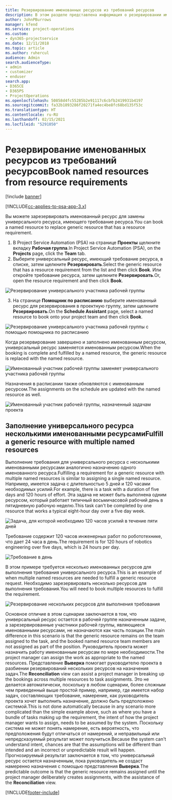 ```yaml
---
title: Резервирование именованных ресурсов из требований ресурсов
description: В этом разделе представлена информация о резервировании именованных ресурсов для требования универсального ресурса.
author: JohnPBurrows
manager: kfend
ms.service: project-operations
ms.custom:
- dyn365-projectservice
ms.date: 12/11/2018
ms.topic: article
ms.author: ruhercul
audience: Admin
search.audienceType:
- admin
- customizer
- enduser
search.app:
- D365CE
- D365PS
- ProjectOperations
ms.openlocfilehash: 50858d4fc55285b2e91117c6cbfb2419931b4197
ms.sourcegitcommit: fa32b1893286f20271fa4ec4be8fc68bd135f53c
ms.translationtype: HT
ms.contentlocale: ru-RU
ms.lasthandoff: 02/15/2021
ms.locfileid: "5291050"
---
```

# <a name="book-named-resources-from-resource-requirements"></a><span data-ttu-id="2dd29-103">Резервирование именованных ресурсов из требований ресурсов</span><span class="sxs-lookup"><span data-stu-id="2dd29-103">Book named resources from resource requirements</span></span>

[!include [banner](../includes/psa-now-project-operations.md)]

[!INCLUDE[cc-applies-to-psa-app-3.x](../includes/cc-applies-to-psa-app-3x.md)]

<span data-ttu-id="2dd29-104">Вы можете зарезервировать именованный ресурс для замены универсального ресурса, имеющего требование ресурса.</span><span class="sxs-lookup"><span data-stu-id="2dd29-104">You can book a named resource to replace generic resource that has a resource requirement.</span></span>

1. <span data-ttu-id="2dd29-105">В Project Service Automation (PSA) на странице **Проекты** щелкните вкладку **Рабочая группа**.</span><span class="sxs-lookup"><span data-stu-id="2dd29-105">In Project Service Automation (PSA), on the **Projects** page, click the **Team** tab.</span></span>
2. <span data-ttu-id="2dd29-106">Выберите универсальный ресурс, имеющий требование ресурса, в списке, затем щелкните **Резервировать**.</span><span class="sxs-lookup"><span data-stu-id="2dd29-106">Select the generic resource that has a resource requirement from the list and then click **Book**.</span></span> <span data-ttu-id="2dd29-107">Или откройте требование ресурса, затем щелкните **Резервировать**.</span><span class="sxs-lookup"><span data-stu-id="2dd29-107">Or, open the resource requirement and then click **Book**.</span></span>


![Резервирование универсального участника рабочей группы](media/RM-how-to-14.png)


3. <span data-ttu-id="2dd29-109">На странице **Помощник по расписанию** выберите именованный ресурс для резервирования в проектную группу, затем щелкните **Резервировать**.</span><span class="sxs-lookup"><span data-stu-id="2dd29-109">On the **Schedule Assistant** page, select a named resource to book onto your project team and then click **Book**.</span></span>

![Резервирование универсального участника рабочей группы с помощью помощника по расписанию](media/RM-how-to-15.png)

<span data-ttu-id="2dd29-111">Когда резервирование завершено и заполнено именованным ресурсом, универсальный ресурс заменяется именованным ресурсом.</span><span class="sxs-lookup"><span data-stu-id="2dd29-111">When the booking is complete and fulfilled by a named resource, the generic resource is replaced with the named resource.</span></span>

![Именованный участник рабочей группы заменяет универсального участника рабочей группы](media/RM-how-to-16.png)

<span data-ttu-id="2dd29-113">Назначения в расписании также обновляются с именованным ресурсом.</span><span class="sxs-lookup"><span data-stu-id="2dd29-113">The assignments on the schedule are updated with the named resource as well.</span></span>

![Именованный участник рабочей группы, назначенный задачам проекта](media/RM-how-to-17.png)

## <a name="fulfill-a-generic-resource-with-multiple-named-resources"></a><span data-ttu-id="2dd29-115">Заполнение универсального ресурса несколькими именованными ресурсами</span><span class="sxs-lookup"><span data-stu-id="2dd29-115">Fulfill a generic resource with multiple named resources</span></span>
<span data-ttu-id="2dd29-116">Выполнение требования для универсального ресурса с несколькими именованными ресурсами аналогично назначению одного именованного ресурса.</span><span class="sxs-lookup"><span data-stu-id="2dd29-116">Fulfilling a requirement for a generic resource with multiple named resources is similar to assigning a single named resource.</span></span> <span data-ttu-id="2dd29-117">Например, имеется задача с длительностью 5 дней и 120 часами необходимых усилий.</span><span class="sxs-lookup"><span data-stu-id="2dd29-117">For example, there is a task with a duration of five days and 120 hours of effort.</span></span> <span data-ttu-id="2dd29-118">Эта задача не может быть выполнена одним ресурсом, который работает типичный восьмичасовой рабочий день в пятидневную рабочую неделю.</span><span class="sxs-lookup"><span data-stu-id="2dd29-118">This task can't be completed by one resource that works a typical eight-hour day over a five day week.</span></span> 

![Задача, для которой необходимо 120 часов усилий в течение пяти дней](media/RM-how-to-21.png)

<span data-ttu-id="2dd29-120">Требование содержит 120 часов инженерных работ по робототехнике, что дает 24 часа в день.</span><span class="sxs-lookup"><span data-stu-id="2dd29-120">The requirement is for 120 hours of robotics engineering over five days, which is 24 hours per day.</span></span>

![Требование в день](media/RM-how-to-22.png)

<span data-ttu-id="2dd29-122">В этом примере требуется несколько именованных ресурсов для выполнения требования универсального ресурса.</span><span class="sxs-lookup"><span data-stu-id="2dd29-122">This is an example of when multiple named resources are needed to fulfill a generic resource request.</span></span> <span data-ttu-id="2dd29-123">Необходимо зарезервировать несколько ресурсов для выполнения требования.</span><span class="sxs-lookup"><span data-stu-id="2dd29-123">You will need to book multiple resources to fulfill the requirement.</span></span>

![Резервирование нескольких ресурсов для выполнения требования](media/RM-how-to-23.png)

<span data-ttu-id="2dd29-125">Основное отличие в этом сценарии заключается в том, что универсальный ресурс остается в рабочей группе назначенным задаче, а зарезервированные участники рабочей группы, являющиеся именованными ресурсами, не назначаются как часть позиции.</span><span class="sxs-lookup"><span data-stu-id="2dd29-125">The main difference in this scenario is that the generic resource remains on the team assigned to the task, and the booked named resource team members are not assigned as part of the position.</span></span> <span data-ttu-id="2dd29-126">Руководитель проекта может назначить работу именованным ресурсам по мере необходимости.</span><span class="sxs-lookup"><span data-stu-id="2dd29-126">The project manager can assign the work as appropriate to the named resources.</span></span> <span data-ttu-id="2dd29-127">Представление **Выверка** помогает руководителю проекта в разбиении резервирований нескольких ресурсов на назначения задач.</span><span class="sxs-lookup"><span data-stu-id="2dd29-127">The **Reconciliation** view can assist a project manager in breaking up the bookings across multiple resources to task assignments.</span></span> <span data-ttu-id="2dd29-128">Это не делается автоматически, поскольку в любом сценарии, более сложным чем приведенный выше простой пример, например, где имеется набор задач, составляющих требование, намерение, как руководитель проекта хочет выполнить назначение, должно быть предположено системой.</span><span class="sxs-lookup"><span data-stu-id="2dd29-128">This is not done automatically because in any scenario more complicated than the simple example above, such as where you have a bundle of tasks making up the requirement, the intent of how the project manager wants to assign, needs to be assumed by the system.</span></span> <span data-ttu-id="2dd29-129">Поскольку система не может понять намерение, есть вероятность, что предположения будут отличаться от намерений, и неправильный или непредсказуемый результат может получиться.</span><span class="sxs-lookup"><span data-stu-id="2dd29-129">Because the system can't understand intent, chances are that the assumptions will be different than intended and an incorrect or unpredictable result will happen.</span></span> <span data-ttu-id="2dd29-130">Прогнозируемый результат заключается в том, что универсальный ресурс остается назначенным, пока руководитель не создаст намеренно назначения с помощью представления **Выверка**.</span><span class="sxs-lookup"><span data-stu-id="2dd29-130">The predictable outcome is that the generic resource remains assigned until the project manager deliberately creates assignments, with the assistance of the **Reconciliation** view.</span></span>




[!INCLUDE[footer-include](../includes/footer-banner.md)]